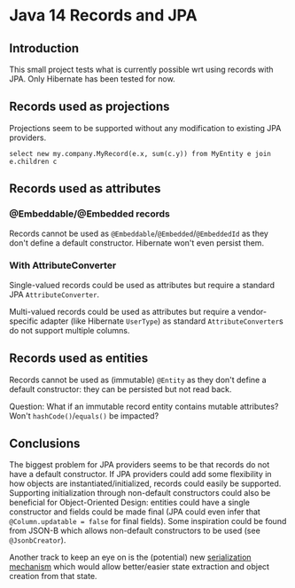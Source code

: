 # Java 14 Records and JPA

## Introduction

This small project tests what is currently possible wrt using records with JPA. Only Hibernate has been tested for now.

## Records used as projections

Projections seem to be supported without any modification to existing JPA providers.

    select new my.company.MyRecord(e.x, sum(c.y)) from MyEntity e join e.children c
    
## Records used as attributes

### @Embeddable/@Embedded records

Records cannot be used as `@Embeddable`/`@Embedded`/`@EmbeddedId` as they don't define a default constructor. Hibernate won't even persist them.

### With AttributeConverter

Single-valued records could be used as attributes but require a standard JPA `AttributeConverter`.

Multi-valued records could be used as attributes but require a vendor-specific adapter (like Hibernate `UserType`) as standard `AttributeConverter`s  do not support multiple columns.

## Records used as entities

Records cannot be used as (immutable) `@Entity` as they don't define a default constructor: they can be persisted but not read back.

Question: What if an immutable record entity contains mutable attributes? Won't `hashCode()`/`equals()` be impacted?

## Conclusions

The biggest problem for JPA providers seems to be that records do not have a default constructor.
If JPA providers could add some flexibility in how objects are instantiated/initialized, records could easily be supported.
Supporting initialization through non-default constructors could also be beneficial for Object-Oriented Design: entities could have a single constructor and fields could be made final (JPA could even infer that `@Column.updatable = false` for final fields).
Some inspiration could be found from JSON-B which allows non-default constructors to be used (see `@JsonbCreator`).

Another track to keep an eye on is the (potential) new [serialization mechanism](https://cr.openjdk.java.net/~briangoetz/amber/serialization.html) which would allow better/easier state extraction and object creation from that state.  